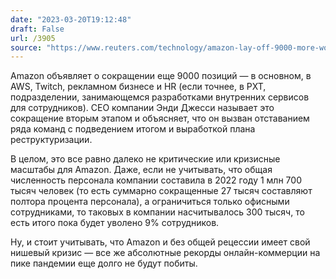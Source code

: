 ```yaml
---
date: "2023-03-20T19:12:48"
draft: False
url: /3905
source: "https://www.reuters.com/technology/amazon-lay-off-9000-more-workers-cnbc-2023-03-20/"
---
```


Amazon объявляет о сокращении еще 9000 позиций — в основном, в AWS, Twitch, рекламном бизнесе и  HR (если точнее, в PXT, подразделении, занимающемся разработками внутренних сервисов для сотрудников). CEO компании Энди Джесси называет это сокращение вторым этапом и объясняет, что он вызван отставанием ряда команд с подведением итогом и выработкой плана реструктуризации.

В целом, это все равно далеко не критические или кризисные масштабы для Amazon. Даже, если не учитывать, что общая численность персонала компании составила в 2022 году 1 млн 700 тысяч человек (то есть суммарно сокращенные 27 тысяч составляют полтора процента персонала), а ограничиться только офисными сотрудниками, то таковых в компании насчитывалось 300 тысяч, то есть итого пока будет уволено 9% сотрудников. 

Ну, и стоит учитывать, что Amazon и без общей рецессии имеет свой нишевый кризис — все же абсолютные рекорды онлайн-коммерции на пике пандемии еще долго не будут побиты.
